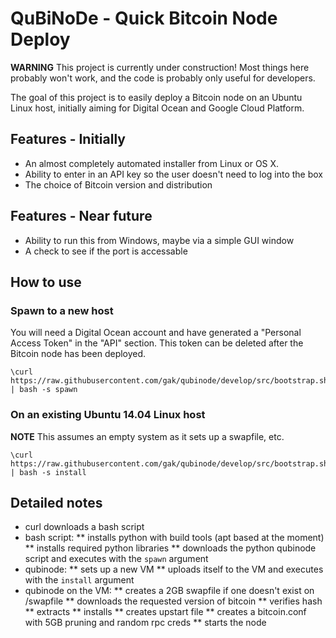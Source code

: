 # QuBiNoDe - Quick Bitcoin Node Deploy

**WARNING** This project is currently under construction! Most things here probably won't work, and the code is probably only useful for developers.

The goal of this project is to easily deploy a Bitcoin node on an Ubuntu Linux host, initially aiming for Digital Ocean and Google Cloud Platform.

## Features - Initially

 * An almost completely automated installer from Linux or OS X.
 * Ability to enter in an API key so the user doesn't need to log into the box
 * The choice of Bitcoin version and distribution

## Features - Near future

 * Ability to run this from Windows, maybe via a simple GUI window
 * A check to see if the port is accessable

## How to use

### Spawn to a new host

You will need a Digital Ocean account and have generated a "Personal Access Token" in the "API" section.
This token can be deleted after the Bitcoin node has been deployed.

```
\curl https://raw.githubusercontent.com/gak/qubinode/develop/src/bootstrap.sh | bash -s spawn
```

### On an existing Ubuntu 14.04 Linux host

**NOTE** This assumes an empty system as it sets up a swapfile, etc.

```
\curl https://raw.githubusercontent.com/gak/qubinode/develop/src/bootstrap.sh | bash -s install
```

## Detailed notes

 * curl downloads a bash script
 * bash script:
 ** installs python with build tools (apt based at the moment)
 ** installs required python libraries
 ** downloads the python qubinode script and executes with the `spawn` argument
 * qubinode:
 ** sets up a new VM
 ** uploads itself to the VM and executes with the `install` argument
 * qubinode on the VM:
 ** creates a 2GB swapfile if one doesn't exist on /swapfile
 ** downloads the requested version of bitcoin
 ** verifies hash
 ** extracts
 ** installs
 ** creates upstart file
 ** creates a bitcoin.conf with 5GB pruning and random rpc creds
 ** starts the node
 
